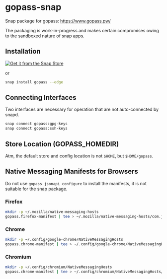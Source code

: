 # gopass-snap

Snap package for gopass: https://www.gopass.pw/

The packaging is work-in-progress and makes certain compromises owing to the sandboxed nature of snap apps.

## Installation

[![Get it from the Snap Store](https://snapcraft.io/static/images/badges/en/snap-store-black.svg)](https://snapcraft.io/gopass)

or 

```bash
snap install gopass --edge
```

## Connecting Interfaces

Two interfaces are necessary for operation that are not auto-connected by snapd.

```bash
snap connect gopass:gpg-keys
snap connect gopass:ssh-keys
```

## Store Location (GOPASS_HOMEDIR)

Atm, the default store and config location is not `$HOME`, but `$HOME/gopass`.

## Native Messaging Manifests for Browsers

Do not use `gopass jsonapi configure` to install the manifests, it is not suitable for the snap package.

### Firefox

```bash
mkdir -p ~/.mozilla/native-messaging-hosts
gopass.firefox-manifest | tee > ~/.mozilla/native-messaging-hosts/com.justwatch.gopass.json
```

### Chrome

```bash
mkdir -p ~/.config/google-chrome/NativeMessagingHosts
gopass.chrome-manifest | tee > ~/.config/google-chrome/NativeMessagingHosts/com.justwatch.gopass.json
```

### Chromium

```bash
mkdir -p ~/.config/chromium/NativeMessagingHosts
gopass.chrome-manifest | tee > ~/.config/chromium/NativeMessagingHosts/com.justwatch.gopass.json
```
